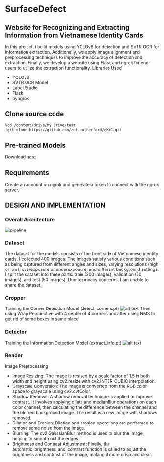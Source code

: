 # SurfaceDefect
## Website for Recognizing and Extracting Information from Vietnamese Identity Cards
In this project, i build models using YOLOv8 for detection and SVTR OCR for information extraction. Additionally, we apply image alignment and preprocessing techniques to improve the accuracy of detection and extraction. Finally, we develop a website using Flask and ngrok for end-users to utilize the extraction functionality.
Libraries Used

* YOLOv8
* SVTR OCR Model
* Label Studio
* Flask
* pyngrok

## Clone source code
```bash
%cd /content/drive/My Drive/test
!git clone https://github.com/zet-rutherford/eKYC.git
```
## Pre-trained Models
Download [here](https://drive.google.com/drive/u/0/folders/1ouUg-HtHcA9UO2-WYBrFT-vXVsMn-Bey)
## Requirements
Create an account on ngrok and generate a token to connect with the ngrok server.
## DESIGN AND IMPLEMENTATION
### Overall Architecture
![pipeline](./img/pipeline.png)
### Dataset
The dataset for the models consists of the front side of Vietnamese identity cards. I collected 400 images. The images satisfy various conditions such as being captured from different angles and sizes, varying resolutions (high or low), overexposure or underexposure, and different background settings. I split the dataset into three parts: train (300 images), validation (50 images), and test (50 images).
Due to privacy concerns, I am unable to share the dataset.
### Cropper
Training the Corner Detection Model (detect_corners.pt)
![alt text](./img/image.png)
Then using Wrap Perspective with 4 center of 4 corners box after using NMS to get rid of some boxes in same place
### Detector
Training the Information Detection Model (extract_info.pt)
![alt text](./img/image2.png)
### Reader
Image Preprocessing
* Image Resizing: The image is resized by a scale factor of 1.5 in both width and height using cv2.resize with cv2.INTER_CUBIC interpolation.
* Grayscale Conversion: The image is converted from the RGB color space to grayscale using cv2.cvtColor.
* Shadow Removal: A shadow removal technique is applied to improve contrast. It involves applying dilate and medianBlur operations on each color channel, then calculating the difference between the channel and the blurred background image. The result is a new image with shadows removed.
* Dilation and Erosion: Dilation and erosion operations are performed to remove some noise from the image.
* Blurring: The cv2.GaussianBlur method is used to blur the image, helping to smooth out the edges.
* Brightness and Contrast Adjustment: Finally, the automatic_brightness_and_contrast function is called to adjust the brightness and contrast of the image, making it more crisp and clear.

